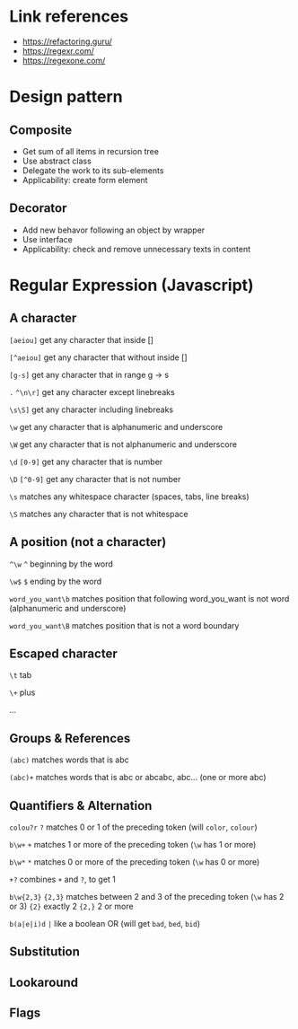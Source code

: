 # Link references

- https://refactoring.guru/
- https://regexr.com/
- https://regexone.com/

# Design pattern

## Composite
- Get sum of all items in recursion tree
- Use abstract class
- Delegate the work to its sub-elements
- Applicability: create form element

## Decorator
- Add new behavor following an object by wrapper
- Use interface
- Applicability: check and remove unnecessary texts in content

# Regular Expression (Javascript)

## A character

`[aeiou]`
get any character that inside []

`[^aeiou]`
get any character that without inside []

`[g-s]`
get any character that in range g -> s

`.`
`^\n\r]`
get any character except linebreaks

`\s\S]`
get any character including linebreaks

`\w`
get any character that is alphanumeric and underscore

`\W`
get any character that is not alphanumeric and underscore

`\d`
`[0-9]`
get any character that is number

`\D`
`[^0-9]`
get any character that is not number

`\s`
matches any whitespace character (spaces, tabs, line breaks)

`\S`
matches any character that is not whitespace

## A position (not a character)

`^\w`
`^` beginning by the word

`\w$`
`$` ending by the word

`word_you_want\b`
matches position that following word_you_want is not word (alphanumeric and underscore)

`word_you_want\B`
matches position that is not a word boundary

## Escaped character

`\t`
tab

`\+`
plus

...

##  Groups & References

`(abc)`
matches words that is abc

`(abc)+`
matches words that is abc or abcabc, abc... (one or more abc)

## Quantifiers & Alternation

`colou?r`
`?` matches 0 or 1 of the preceding token (will `color`, `colour`)

`b\w+`
`+` matches 1 or more of the preceding token (`\w` has 1 or more)

`b\w*`
`*` matches 0 or more of the preceding token (`\w` has 0 or more)

`+?`
combines `+` and `?`, to get 1

`b\w{2,3}`
`{2,3}` matches between 2 and 3 of the preceding token (`\w` has 2 or 3)
`{2}` exactly 2
`{2,}` 2 or more

`b(a|e|i)d`
`|` like a boolean OR (will get `bad`, `bed`, `bid`)

## Substitution

## Lookaround

## Flags
